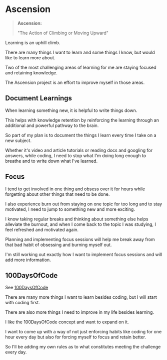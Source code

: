 # Ascension

> **Ascension:**
>
> "The Action of Climbing or Moving Upward"


Learning is an uphill climb.

There are many things I want to learn and some things I know, but would like to learn more about.

Two of the most challenging areas of learning for me are staying focused and retaining knowledge.

The Ascension project is an effort to improve myself in those areas.

## Document Learnings

When learning something new, it is helpful to write things down.

This helps with knowledge retention by reinforcing the learning through an additional and powerful pathway to the brain.

So part of my plan is to document the things I learn every time I take on a new subject.

Whether it's video and article tutorials or reading docs and googling for answers, while coding, I need to stop what
I'm doing long enough to breathe and to write down what I've learned.

## Focus

I tend to get involved in one thing and obsess over it for hours while forgetting about other things that
need to be done.

I also experience burn out from staying on one topic for too long and to stay motivated, I need to jump to something
new and more exciting.

I know taking regular breaks and thinking about something else helps alleviate the burnout, and when I come back to
the topic I was studying, I feel refreshed and motivated again.

Planning and implementing focus sessions will help me break away from that bad habit of obsessing and burning
myself out.

I'm still working out exactly how I want to implement focus sessions and will add more information.

## 100DaysOfCode

See [100DaysOfCode](100-days-of-code.md)

There are many more things I want to learn besides coding, but I will start with coding first.

There are also more things I need to improve in my life besides learning.

I like the 100DaysOfCode concept and want to expand on it.

I want to come up with a way of not just enforcing habits like coding for one hour every day but also for forcing
myself to focus and retain better.

So I'll be adding my own rules as to what constitutes meeting the challenge every day.
